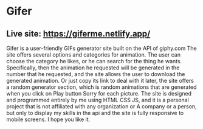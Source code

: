# Gifer
## Live site: https://giferme.netlify.app/
Gifer is a user-friendly GIFs generator site built on the API of giphy.com  The site offers several options and categories for animation. The user can choose the category he likes, or he can search for the thing he wants.  Specifically, then the animation he requested will be generated in the number that he requested, and the site allows the user to download the generated animation.  Or just copy its link to deal with it later, the site offers a random generator section, which is random animations that are generated when you click on  Play button Sorry for each picture. The site is designed and programmed entirely by me using HTML CSS JS, and it is a personal project that is not affiliated with any organization or  A company or a person, but only to display my skills in the api and the site is fully responsive to mobile screens. I hope you like it.
